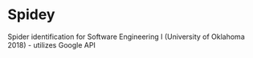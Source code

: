 # Spidey
Spider identification for Software Engineering I (University of Oklahoma 2018) - utilizes Google API
